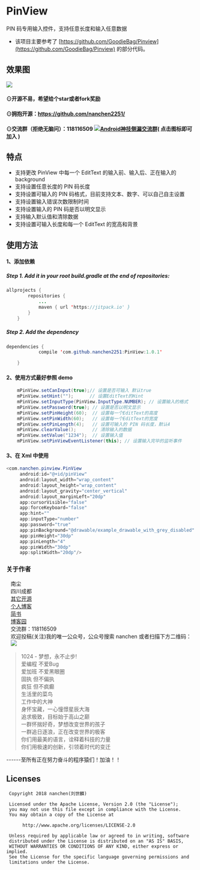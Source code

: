 # PinView
PIN 码专用输入控件，支持任意长度和输入任意数据

- 该项目主要参考了 [https://github.com/GoodieBag/Pinview](https://github.com/GoodieBag/Pinview) 的部分代码。


## 效果图<br>
![](https://github.com/nanchen2251/PinView/blob/master/GIF.gif)

#### ⊙开源不易，希望给个star或者fork奖励
#### ⊙拥抱开源：https://github.com/nanchen2251/
#### ⊙交流群（拒绝无脑问）：118116509 <a target="_blank" href="//shang.qq.com/wpa/qunwpa?idkey=e6ad4af66393684e1d0c9441403b049d2d5670ec0ce9f72150e694cbb7c16b0a"><img border="0" src="http://pub.idqqimg.com/wpa/images/group.png" alt="Android神技侧漏交流群" title="Android神技侧漏交流群"></a>( 点击图标即可加入 )<br>

## 特点
- 支持更改 PinView 中每一个 EditText 的输入前、输入后、正在输入的 background
- 支持设置任意长度的 PIN 码长度
- 支持设置可输入的 PIN 码格式，目前支持文本、数字、可以自己自主设置
- 支持设置输入错误次数限制时间
- 支持设置输入的 PIN 码是否以明文显示
- 支持输入默认值和清除数据
- 支持设置可输入长度和每一个 EditText 的宽高和背景

  
## 使用方法
#### 1、添加依赖<br>
##### Step 1. Add it in your root build.gradle at the end of repositories:
```java
allprojects {
		repositories {
			...
			maven { url 'https://jitpack.io' }
		}
	}
```
##### Step 2. Add the dependency
```java
dependencies {
	        compile 'com.github.nanchen2251:PinView:1.0.1'

	}
```
#### 2、使用方式最好参照 demo <br>
```java
    mPinView.setCanInput(true);// 设置是否可输入 默认true
    mPinView.setHint("");      // 设置EditText的Hint
    mPinView.setInputType(PinView.InputType.NUMBER); // 设置输入的格式
    mPinView.setPassword(true); // 设置是否以明文显示
    mPinView.setPinHeight(60);  // 设置每一个EditText的高度
    mPinView.setPinWidth(60);   // 设置每一个EditText的宽度
    mPinView.setPinLength(4);   // 设置可输入的 PIN 码长度，默认4
    mPinView.clearValue();      // 清除输入的数据
    mPinView.setValue("1234");  // 设置输入值
    mPinView.setPinViewEventListener(this); // 设置输入完毕的监听事件
```
#### 3、在 Xml 中使用 <br>
```java
<com.nanchen.pinview.PinView
     android:id="@+id/pinView"
     android:layout_width="wrap_content"
     android:layout_height="wrap_content"
     android:layout_gravity="center_vertical"
     android:layout_marginLeft="20dp"
     app:cursorVisible="false"
     app:forceKeyboard="false"
     app:hint=""
     app:inputType="number"
     app:password="true"
     app:pinBackground="@drawable/example_drawable_with_grey_disabled"
     app:pinHeight="30dp"
     app:pinLength="4"
     app:pinWidth="30dp"
     app:splitWidth="20dp"/>
```
### 关于作者
    南尘<br>
    四川成都<br>
    [其它开源](https://github.com/nanchen2251/)<br>
    [个人博客](https://nanchen2251.github.io/)<br>
    [简书](http://www.jianshu.com/u/f690947ed5a6)<br>
    [博客园](http://www.cnblogs.com/liushilin/)<br>
    交流群：118116509<br>
    欢迎投稿(关注)我的唯一公众号，公众号搜索 nanchen 或者扫描下方二维码：<br>
    ![](http://images2015.cnblogs.com/blog/845964/201707/845964-20170718083641599-1963842541.jpg)


> 1024 - 梦想，永不止步!  
爱编程 不爱Bug  
爱加班 不爱黑眼圈  
固执 但不偏执  
疯狂 但不疯癫  
生活里的菜鸟  
工作中的大神  
身怀宝藏，一心憧憬星辰大海  
追求极致，目标始于高山之巅  
一群怀揣好奇，梦想改变世界的孩子  
一群追日逐浪，正在改变世界的极客  
你们用最美的语言，诠释着科技的力量  
你们用极速的创新，引领着时代的变迁  
  
------至所有正在努力奋斗的程序猿们！加油！！  
    
## Licenses
```
 Copyright 2018 nanchen(刘世麟)

 Licensed under the Apache License, Version 2.0 (the "License");
 you may not use this file except in compliance with the License.
 You may obtain a copy of the License at

      http://www.apache.org/licenses/LICENSE-2.0

 Unless required by applicable law or agreed to in writing, software
 distributed under the License is distributed on an "AS IS" BASIS,
 WITHOUT WARRANTIES OR CONDITIONS OF ANY KIND, either express or implied.
 See the License for the specific language governing permissions and
 limitations under the License.
```
